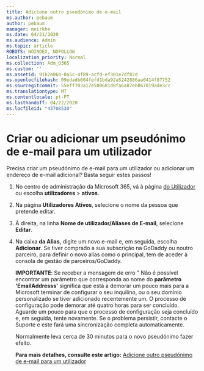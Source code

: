 ```yaml
---
title: Adicione outro pseudónimo de e-mail
ms.author: pebaum
author: pebaum
manager: mnirkhe
ms.date: 04/21/2020
ms.audience: Admin
ms.topic: article
ROBOTS: NOINDEX, NOFOLLOW
localization_priority: Normal
ms.collection: Adm_O365
ms.custom: ''
ms.assetid: 91b2e06b-0a5c-4f89-acfd-ef301e7df82d
ms.openlocfilehash: 09edadb004fefd1bda92a5242886aa0414f87752
ms.sourcegitcommit: 55eff703a17e500681d8fa6a87eb067019ade3cc
ms.translationtype: MT
ms.contentlocale: pt-PT
ms.lasthandoff: 04/22/2020
ms.locfileid: "43708530"
---
```

# <a name="create-or-add-an-email-alias-for-a-user"></a>Criar ou adicionar um pseudónimo de e-mail para um utilizador

Precisa criar um pseudónimo de e-mail para um utilizador ou adicionar um endereço de e-mail adicional? Basta seguir estes passos!
  
1. No centro de administração da Microsoft 365, vá à página [do Utilizador](https://go.microsoft.com/fwlink/p/?linkid=834822) ou escolha **utilizadores** \> **ativos**.
    
2. Na página **Utilizadores Ativos**, selecione o nome da pessoa que pretende editar. 
    
3. À direita, na linha **Nome de utilizador/Aliases de E-mail**, selecione **Editar**.
    
4. Na caixa **da Alias,** digite um novo e-mail e, em seguida, escolha **Adicionar**. Se tiver comprado a sua subscrição na GoDaddy ou noutro parceiro, para definir o novo alias como o principal, tem de aceder à consola de gestão de parceiros/GoDaddy. 
    
    **IMPORTANTE**: Se receber a mensagem de erro " Não é possível encontrar um parâmetro que corresponda ao nome do **parâmetro 'EmailAddresss'** significa que está a demorar um pouco mais para a Microsoft terminar de configurar o seu inquilino, ou o seu domínio personalizado se tiver adicionado recentemente um. O processo de configuração pode demorar até quatro horas para ser concluído. Aguarde um pouco para que o processo de configuração seja concluído e, em seguida, tente novamente. Se o problema persistir, contacte o Suporte e este fará uma sincronização completa automaticamente.
    
    Normalmente leva cerca de 30 minutos para o novo pseudónimo fazer efeito.
    
    **Para mais detalhes, consulte este artigo:** [Adicione outro pseudónimo de e-mail para um utilizador](https://docs.microsoft.com/office365/admin/email/add-another-email-alias-for-a-user)
    

